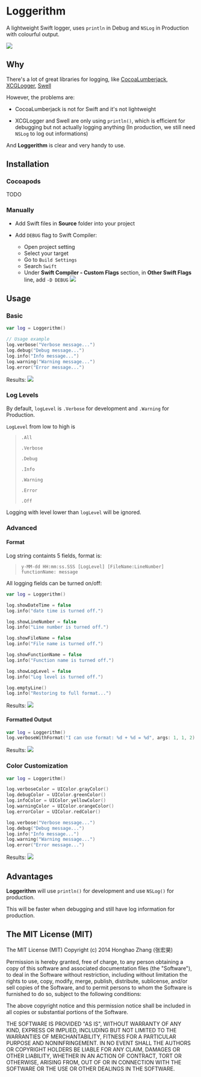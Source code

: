 # Loggerithm

A lightweight Swift logger, uses `println` in Debug and `NSLog` in Production with colourful output.

![](https://raw.githubusercontent.com/honghaoz/Loggerithm/master/Assets/demo.png)

## Why

There's a lot of great libraries for logging, like [CocoaLumberjack](https://github.com/CocoaLumberjack/CocoaLumberjack),
[XCGLogger](https://github.com/DaveWoodCom/XCGLogger),
[Swell](https://github.com/hubertr/Swell)

However, the problems are:

- CocoaLumberjack is not for Swift and it's not lightweight

- XCGLogger and Swell are only using `println()`, which is efficient for debugging but not actually logging anything (In production, we still need `NSLog` to log out informations)

And **Loggerithm** is clear and very handy to use.

## Installation

### Cocoapods

TODO

### Manually
- Add Swift files in **Source** folder into your project

- Add `DEBUG` flag to Swift Compiler:
  - Open project setting
  - Select your target
  - Go to `Build Settings`
  - Search `Swift`
  - Under **Swift Compiler - Custom Flags** section, in **Other Swift Flags** line, add `-D DEBUG`
![](https://raw.githubusercontent.com/honghaoz/Loggerithm/master/Assets/settings.png)

## Usage

### Basic 
```swift
var log = Loggerithm()

// Usage example
log.verbose("Verbose message...")
log.debug("Debug message...")
log.info("Info message...")
log.warning("Warning message...")
log.error("Error message...")
```

Results:
![](https://raw.githubusercontent.com/honghaoz/Loggerithm/master/Assets/basic.png)

### Log Levels

By default, `logLevel` is `.Verbose` for development and `.Warning` for Production.

`LogLevel` from low to high is 
> `.All`
>
> `.Verbose` 
>
> `.Debug` 
>
> `.Info` 
>
> `.Warning` 
>
> `.Error` 
>
> `.Off`

Logging with level lower than `logLevel` will be ignored.

### Advanced

#### Format

Log string containts 5 fields, format is:

> `y-MM-dd HH:mm:ss.SSS [LogLevel] [FileName:LineNumber] functionName: message`

All logging fields can be turned on/off:
```swift
var log = Loggerithm()

log.showDateTime = false
log.info("date time is turned off.")

log.showLineNumber = false
log.info("Line number is turned off.")

log.showFileName = false
log.info("File name is turned off.")

log.showFunctionName = false
log.info("Function name is turned off.")

log.showLogLevel = false
log.info("Log level is turned off.")

log.emptyLine()
log.info("Restoring to full format...")
```

Results:
![](https://raw.githubusercontent.com/honghaoz/Loggerithm/master/Assets/fields.png)

#### Formatted Output

```swift
var log = Loggerithm()
log.verboseWithFormat("I can use format: %d + %d = %d", args: 1, 1, 2)
```

Results:
![](https://raw.githubusercontent.com/honghaoz/Loggerithm/master/Assets/formatted.png)

### Color Customization


```swift
var log = Loggerithm()

log.verboseColor = UIColor.grayColor()
log.debugColor = UIColor.greenColor()
log.infoColor = UIColor.yellowColor()
log.warningColor = UIColor.orangeColor()
log.errorColor = UIColor.redColor()

log.verbose("Verbose message...")
log.debug("Debug message...")
log.info("Info message...")
log.warning("Warning message...")
log.error("Error message...")
```

Results:
![](https://raw.githubusercontent.com/honghaoz/Loggerithm/master/Assets/color.png)


## Advantages

**Loggerithm** will use `println()` for development and use `NSLog()` for production.

This will be faster when debugging and still have log information for production.

## The MIT License (MIT)
The MIT License (MIT)
Copyright (c) 2014 Honghao Zhang (张宏昊)

Permission is hereby granted, free of charge, to any person obtaining a copy
of this software and associated documentation files (the "Software"), to deal
in the Software without restriction, including without limitation the rights
to use, copy, modify, merge, publish, distribute, sublicense, and/or sell
copies of the Software, and to permit persons to whom the Software is
furnished to do so, subject to the following conditions:

The above copyright notice and this permission notice shall be included in all
copies or substantial portions of the Software.

THE SOFTWARE IS PROVIDED "AS IS", WITHOUT WARRANTY OF ANY KIND, EXPRESS OR
IMPLIED, INCLUDING BUT NOT LIMITED TO THE WARRANTIES OF MERCHANTABILITY,
FITNESS FOR A PARTICULAR PURPOSE AND NONINFRINGEMENT. IN NO EVENT SHALL THE
AUTHORS OR COPYRIGHT HOLDERS BE LIABLE FOR ANY CLAIM, DAMAGES OR OTHER
LIABILITY, WHETHER IN AN ACTION OF CONTRACT, TORT OR OTHERWISE, ARISING FROM,
OUT OF OR IN CONNECTION WITH THE SOFTWARE OR THE USE OR OTHER DEALINGS IN THE
SOFTWARE.
